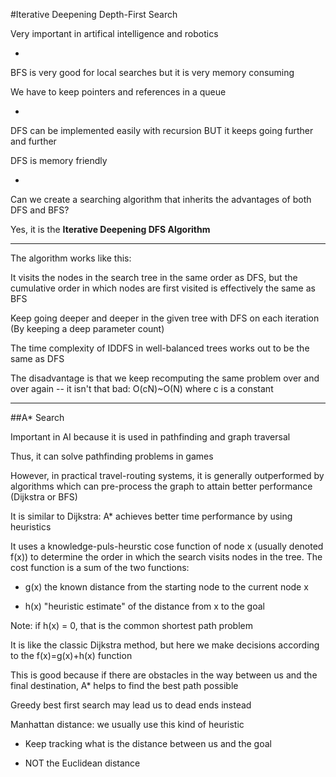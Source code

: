 #Iterative Deepening Depth-First Search

Very important in artifical intelligence and robotics

-

BFS is very good for local searches but it is very memory consuming

We have to keep pointers and references in a queue

-

DFS can be implemented easily with recursion BUT it keeps going further and further

DFS is memory friendly

-

Can we create a searching algorithm that inherits the advantages of both DFS and BFS?

Yes, it is the **Iterative Deepening DFS Algorithm**

***

The algorithm works like this:

It visits the nodes in the search tree in the same order as DFS, but the cumulative order in which nodes are first visited is effectively the same as BFS

Keep going deeper and deeper in the given tree with DFS on each iteration (By keeping a deep parameter count)

The time complexity of IDDFS in well-balanced trees works out to be the same as DFS

The disadvantage is that we keep recomputing the same problem over and over again -- it isn't that bad: O(cN)~O(N) where c is a constant

***

##A* Search

Important in AI because it is used in pathfinding and graph traversal

Thus, it can solve pathfinding problems in games

However, in practical travel-routing systems, it is generally outperformed by algorithms which can pre-process the graph to attain better performance (Dijkstra or BFS)

It is similar to Dijkstra: A* achieves better time performance by using heuristics

It uses a knowledge-puls-heurstic cose function of node x (usually denoted f(x)) to determine the order in which the search visits nodes in the tree. The cost function is a sum of the two functions:

- g(x) the known distance from the starting node to the current node x

- h(x) "heuristic estimate" of the distance from x to the goal

Note: if h(x) = 0, that is the common shortest path problem

It is like the classic Dijkstra method, but here we make decisions according to the f(x)=g(x)+h(x) function

This is good because if there are obstacles in the way between us and the final destination, A* helps to find the best path possible

Greedy best first search may lead us to dead ends instead

Manhattan distance: we usually use this kind of heuristic

- Keep tracking what is the distance between us and the goal

- NOT the Euclidean distance
